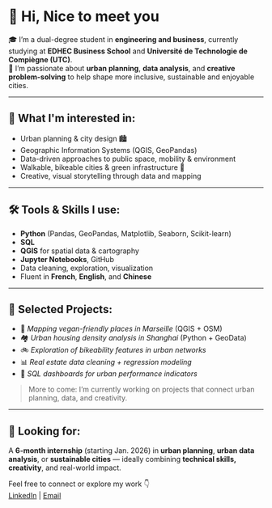 # 👋 Hi, Nice to meet you 

🎓 I’m a dual-degree student in **engineering and business**, currently studying at **EDHEC Business School** and **Université de Technologie de Compiègne (UTC)**.  
🌆 I’m passionate about **urban planning**, **data analysis**, and **creative problem-solving** to help shape more inclusive, sustainable and enjoyable cities.

---

## 🔎 What I'm interested in:
- Urban planning & city design 🏙️
- Geographic Information Systems (QGIS, GeoPandas)
- Data-driven approaches to public space, mobility & environment
- Walkable, bikeable cities & green infrastructure 🌿
- Creative, visual storytelling through data and mapping

---

## 🛠️ Tools & Skills I use:
- **Python** (Pandas, GeoPandas, Matplotlib, Seaborn, Scikit-learn)
- **SQL**
- **QGIS** for spatial data & cartography
- **Jupyter Notebooks**, GitHub
- Data cleaning, exploration, visualization
- Fluent in **French**, **English**, and **Chinese**

---

## 🧪 Selected Projects:
- 📍 *Mapping vegan-friendly places in Marseille* (QGIS + OSM)
- 🏘️ *Urban housing density analysis in Shanghai* (Python + GeoData)
- 🚲 *Exploration of bikeability features in urban networks*
- 📊 *Real estate data cleaning + regression modeling*
- 🔎 *SQL dashboards for urban performance indicators*

> More to come: I’m currently working on projects that connect urban planning, data, and creativity.

---

## 💼 Looking for:
A **6-month internship** (starting Jan. 2026) in **urban planning**, **urban data analysis**, or **sustainable cities** — ideally combining **technical skills, creativity**, and real-world impact.

Feel free to connect or explore my work 👇  
[LinkedIn](https://www.linkedin.com/in/thalia-ghali-028710236/) | [Email](ghali.thalia0@gmail.com)
